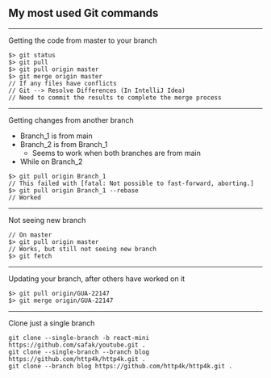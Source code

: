 ## My most used Git commands

----
Getting the code from master to your branch
```
$> git status
$> git pull
$> git pull origin master
$> git merge origin master
// If any files have conflicts
// Git --> Resolve Differences (In IntelliJ Idea)
// Need to commit the results to complete the merge process
```
----
Getting changes from another branch
* Branch_1 is from main
* Branch_2 is from Branch_1 
  * Seems to work when both branches are from main
* While on Branch_2
```
$> git pull origin Branch_1
// This failed with [fatal: Not possible to fast-forward, aborting.]
$> git pull origin Branch_1 --rebase
// Worked
```
----
Not seeing new branch
```
// On master
$> git pull origin master
// Works, but still not seeing new branch
$> git fetch
```
----
Updating your branch, after others have worked on it
```
$> git pull origin/GUA-22147
$> git merge origin/GUA-22147
```

----
Clone just a single branch
```
git clone --single-branch -b react-mini https://github.com/safak/youtube.git .
git clone --single-branch --branch blog https://github.com/http4k/http4k.git .
git clone --branch blog https://github.com/http4k/http4k.git .
```

